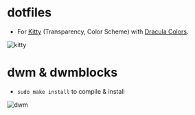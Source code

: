 # dotfiles
- For [Kitty](https://sw.kovidgoyal.net/kitty/) (Transparency, Color Scheme) with [Dracula Colors](https://draculatheme.com/contribute).

![kitty](https://cdn.discordapp.com/attachments/1047658304098287728/1050164663565942875/vmware_oetZz0unCl.png)

# dwm & dwmblocks
- ```sudo make install``` to compile & install

![dwm](https://cdn.discordapp.com/attachments/1047658304098287728/1050212580301492224/185510357-c83ce8af-b12b-4145-86db-b7248d48b67e.png)
